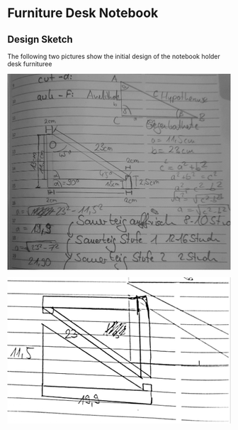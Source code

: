 # Furniture Desk Notebook

## Design Sketch

The following two pictures show the initial design of the notebook holder desk furnituree

![Design Sketch 1](images/design-sketch-1.jpg)

![Design Sketch 2](images/design-sketch-2.jpg)
